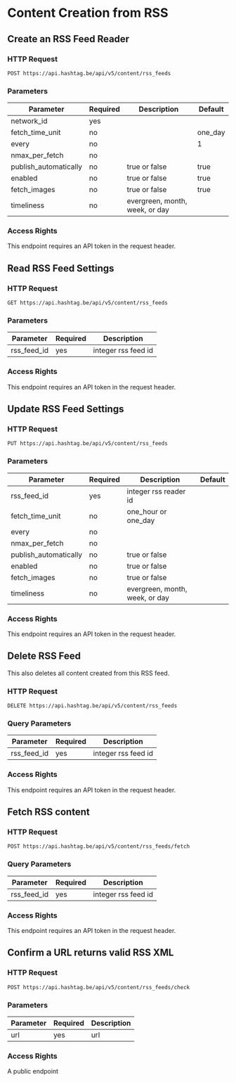 # Content Creation from RSS


## Create an RSS Feed Reader

### HTTP Request

`POST https://api.hashtag.be/api/v5/content/rss_feeds`

### Parameters

Parameter | Required | Description | Default
--------- | -------- | ----------- | -------
network_id | yes | |
fetch_time_unit | no | | one_day
every | no | | 1
nmax_per_fetch | no | |
publish_automatically | no | true or false | true
enabled | no | true or false | true
fetch_images | no | true or false | true
timeliness | no | evergreen, month, week, or day | | week

### Access Rights

This endpoint requires an API token in the request header.





## Read RSS Feed Settings

### HTTP Request

`GET https://api.hashtag.be/api/v5/content/rss_feeds`

### Parameters

Parameter | Required | Description
--------- | -------- | -----------
rss_feed_id | yes | integer rss feed id

### Access Rights

This endpoint requires an API token in the request header.




## Update RSS Feed Settings

### HTTP Request

`PUT https://api.hashtag.be/api/v5/content/rss_feeds`

### Parameters

Parameter | Required | Description | Default
--------- | -------- | ----------- | -------
rss_feed_id | yes | integer rss reader id |
fetch_time_unit | no | one_hour or one_day |
every | no | |
nmax_per_fetch | no | | 
publish_automatically | no | true or false |
enabled | no | true or false | 
fetch_images | no | true or false | 
timeliness | no | evergreen, month, week, or day | 

### Access Rights

This endpoint requires an API token in the request header.




## Delete RSS Feed

This also deletes all content created from this RSS feed.

### HTTP Request

`DELETE https://api.hashtag.be/api/v5/content/rss_feeds`

### Query Parameters

Parameter | Required | Description
--------- | -------- | -----------
rss_feed_id | yes | integer rss feed id

### Access Rights

This endpoint requires an API token in the request header.




## Fetch RSS content

### HTTP Request

`POST https://api.hashtag.be/api/v5/content/rss_feeds/fetch`

### Query Parameters

Parameter | Required | Description
--------- | -------- | -----------
rss_feed_id | yes | integer rss feed id

### Access Rights

This endpoint requires an API token in the request header.



## Confirm a URL returns valid RSS XML

### HTTP Request

`POST https://api.hashtag.be/api/v5/content/rss_feeds/check`

### Parameters

Parameter | Required | Description
--------- | -------- | -----------
url | yes | url 

### Access Rights

A public endpoint

